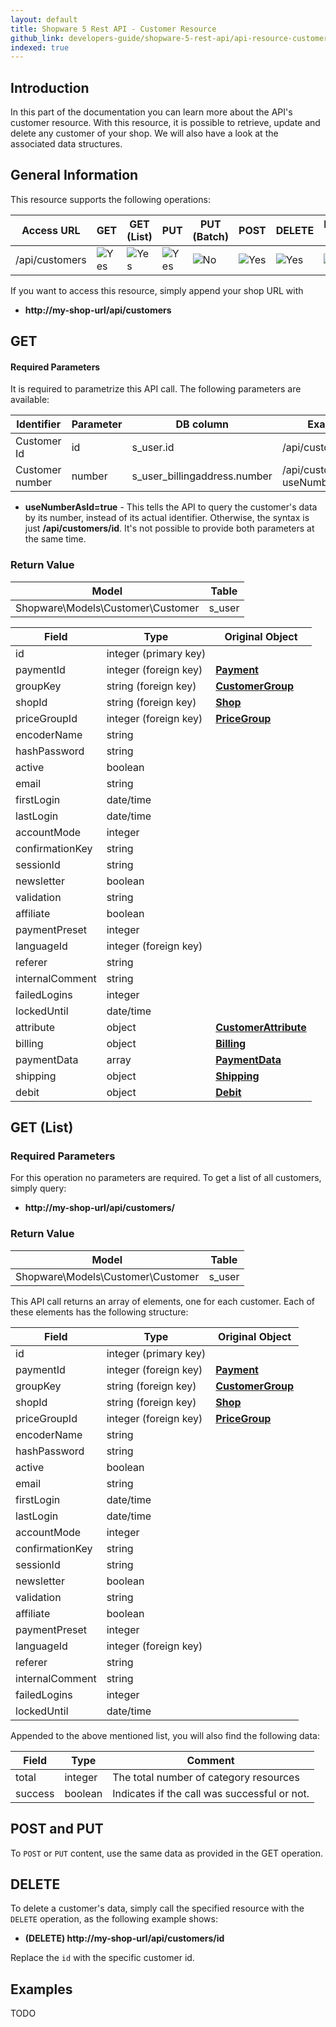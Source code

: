 ```yaml
---
layout: default
title: Shopware 5 Rest API - Customer Resource
github_link: developers-guide/shopware-5-rest-api/api-resource-customer/index.md
indexed: true
---
```


## Introduction

In this part of the documentation you can learn more about the API's customer resource. With this resource, it is possible to retrieve, update and delete any customer of your shop. We will also have a look at the associated data structures.

## General Information

This resource supports the following operations:

|  Access URL                 | GET                | GET (List)      | PUT             | PUT (Batch)      | POST             | DELETE          | DELETE (Batch)  |
|-----------------------------|--------------------|-----------------|-----------------|------------------|------------------|-----------------|-----------------|
| /api/customers              | ![Yes](./img/yes.png)    | ![Yes](./img/yes.png) | ![Yes](./img/yes.png) | ![No](./img/no.png)    | ![Yes](./img/no.png)   | ![Yes](./img/yes.png) | ![No](./img/no.png)   |

If you want to access this resource, simply append your shop URL with

* **http://my-shop-url/api/customers**

## GET

#### Required Parameters

It is required to parametrize this API call. The following parameters are available:

| Identifier      | Parameter | DB column                    | Example call                              |
|-----------------|-----------|------------------------------|-------------------------------------------|
| Customer Id     | id        | s_user.id                    | /api/customers/2                          |
| Customer number | number    | s_user_billingaddress.number | /api/customers/20003?useNumberAsId=true   |

* **useNumberAsId=true** - This tells the API to query the customer's data by its number, instead of its actual identifier. Otherwise, the syntax is just **/api/customers/id**. It's not possible to provide both parameters at the same time.

### Return Value

| Model					             | Table			     |
|------------------------------------|-----------------------|
| Shopware\Models\Customer\Customer  | s_user                |

| Field                 | Type                  | Original Object                                                               |
|-----------------------|-----------------------|-------------------------------------------------------------------------------|
| id				    | integer (primary key) | 							                                                    |
| paymentId			    | integer (foreign key) | **[Payment](./models/payment-data)**                                          |
| groupKey			    | string (foreign key)  | **[CustomerGroup](./models/customer-group)**			                        |
| shopId				| string (foreign key)  | **[Shop](./models/shop)**			 										    |
| priceGroupId			| integer (foreign key) | **[PriceGroup](./models/price-group)**      								    |
| encoderName			| string				| 																		        |
| hashPassword			| string				| 																				|
| active				| boolean				|																				|
| email					| string				|																			    |
| firstLogin			| date/time				|																				|
| lastLogin				| date/time				|																				|
| accountMode			| integer				|																				|
| confirmationKey		| string				|																				|
| sessionId				| string				|																				|
| newsletter			| boolean				|																				|
| validation			| string				|																				|
| affiliate				| boolean				|																				|
| paymentPreset			| integer				|																				|
| languageId			| integer (foreign key) |																				|
| referer				| string				|																				|
| internalComment		| string				|																				|
| failedLogins			| integer				|																				|
| lockedUntil			| date/time				|																				|
| attribute				| object				| **[CustomerAttribute](./models/customer-attribute)**							|
| billing				| object				| **[Billing](./models/billing)**												|
| paymentData			| array					| **[PaymentData](./models/payment-data)**										|
| shipping				| object				| **[Shipping](./models/shipping)**												|
| debit					| object				| **[Debit](./models/debit)**													|

## GET (List)

### Required Parameters
For this operation no parameters are required.
To get a list of all customers, simply query:

* **http://my-shop-url/api/customers/**

### Return Value
| Model					             | Table			     |
|------------------------------------|-----------------------|
| Shopware\Models\Customer\Customer  | s_user				 |

This API call returns an array of elements, one for each customer. Each of these elements has the following structure:

| Field                 | Type                  | Original Object                                                               |
|-----------------------|-----------------------|-------------------------------------------------------------------------------|
| id				    | integer (primary key) | 							                                                    |
| paymentId			    | integer (foreign key) | **[Payment](./models/payment-instance)**                                      |
| groupKey			    | string (foreign key)  | **[CustomerGroup](./models/customer-group)**			                        |
| shopId				| string (foreign key)  | **[Shop](./models/shop-shit-resource)** 										|
| priceGroupId			| integer (foreign key) | **[PriceGroup](./models/price-group)**      								    |
| encoderName			| string				| 																		        |
| hashPassword			| string				| 																				|
| active				| boolean				|																				|
| email					| string				|																			    |
| firstLogin			| date/time				|																				|
| lastLogin				| date/time				|																				|
| accountMode			| integer				|																				|
| confirmationKey		| string				|																				|
| sessionId				| string				|																				|
| newsletter			| boolean				|																				|
| validation			| string				|																				|
| affiliate				| boolean				|																				|
| paymentPreset			| integer				|																				|
| languageId			| integer (foreign key) |																				|
| referer				| string				|																				|
| internalComment		| string				|																				|
| failedLogins			| integer				|																				|
| lockedUntil			| date/time				|																				|

Appended to the above mentioned list, you will also find the following data:

| Field               | Type                  | Comment			                                |
|---------------------|-----------------------|-------------------------------------------------|
| total				  | integer				  | The total number of category resources          |
| success		      | boolean				  | Indicates if the call was successful or not.		|

## POST and PUT

To `POST` or `PUT` content, use the same data as provided in the GET operation.

## DELETE

To delete a customer's data, simply call the specified resource with the `DELETE` operation, as the following example shows:

* **(DELETE) http://my-shop-url/api/customers/id**

Replace the `id` with the specific customer id.

## Examples

TODO